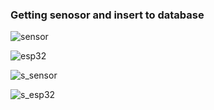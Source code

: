 ### Getting senosor and insert to database
![sensor](https://store.fut-electronics.com/cdn/shop/files/BME680-enviromental-sensor_500x500.jpg)


![esp32](https://store.fut-electronics.com/cdn/shop/files/esp32-development-kit-30pin_500x500.jpg)


![s_sensor](https://github.com/NoppalitP/sensordata2database/assets/155846151/d7d6f30e-4995-4fa8-b7dc-85d16e51bf68)

![s_esp32](https://github.com/NoppalitP/sensordata2database/assets/155846151/0fb5ac61-da83-4615-8bb1-235f2bb84630)
